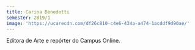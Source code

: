 ```yaml
---
title: Carina Benedetti
semester: 2019/1
image: 'https://ucarecdn.com/df26c810-c4e6-434a-a474-1acddf9d90ae/'
---
```

Editora de Arte e repórter do Campus Online.
